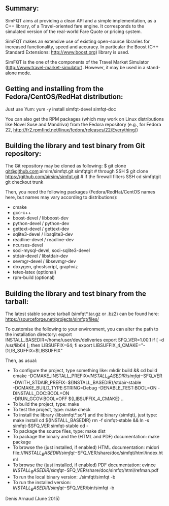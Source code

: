 
Summary:
--------
SimFQT aims at providing a clean API and a simple implementation, as
a C++ library, of a Travel-oriented fare engine. It corresponds to
the simulated version of the real-world Fare Quote or pricing system.

SimFQT makes an extensive use of existing open-source libraries for
increased functionality, speed and accuracy. In particular the
Boost (C++ Standard Extensions: http://www.boost.org) library is used.

SimFQT is the one of the components of the Travel Market Simulator
(http://www.travel-market-simulator). However, it may be used in a
stand-alone mode.


Getting and installing from the Fedora/CentOS/RedHat distribution:
------------------------------------------------------------------
Just use Yum:
yum -y install simfqt-devel simfqt-doc

You can also get the RPM packages (which may work on Linux
distributions like Novel Suse and Mandriva) from the Fedora repository
(e.g., for Fedora 22, 
http://fr2.rpmfind.net/linux/fedora/releases/22/Everything/)


Building the library and test binary from Git repository:
----------------------------------------------------------------
The Git repository may be cloned as following:
$ git clone git@github.com:airsim/simfqt.git simfqtgit # through SSH
$ git clone https://github.com/airsim/simfqt.git # if the firewall filters SSH
cd simfqtgit
git checkout trunk

Then, you need the following packages (Fedora/RedHat/CentOS names here, 
but names may vary according to distributions):
* cmake
* gcc-c++
* boost-devel / libboost-dev
* python-devel / python-dev
* gettext-devel / gettext-dev
* sqlite3-devel / libsqlite3-dev
* readline-devel / readline-dev
* ncurses-devel
* soci-mysql-devel, soci-sqlite3-devel
* stdair-devel / libstdair-dev
* sevmgr-devel / libsevmgr-dev
* doxygen, ghostscript, graphviz
* tetex-latex (optional)
* rpm-build (optional)


Building the library and test binary from the tarball:
------------------------------------------------------
The latest stable source tarball (simfqt*.tar.gz or .bz2) can be found here:
https://sourceforge.net/projects/simfqt/files/

To customise the following to your environment, you can alter the path
to the installation directory:
export INSTALL_BASEDIR=/home/user/dev/deliveries
export SFQ_VER=1.00.1
if [ -d /usr/lib64 ]; then LIBSUFFIX=64; fi
export LIBSUFFIX_4_CMAKE="-DLIB_SUFFIX=$LIBSUFFIX"

Then, as usual:
* To configure the project, type something like:
  mkdir build && cd build
  cmake -DCMAKE_INSTALL_PREFIX=${INSTALL_BASEDIR}/simfqt-$SFQ_VER \
   -DWITH_STDAIR_PREFIX=${INSTALL_BASEDIR}/stdair-stable \
   -DCMAKE_BUILD_TYPE:STRING=Debug -DENABLE_TEST:BOOL=ON -DINSTALL_DOC:BOOL=ON \
   -DRUN_GCOV:BOOL=OFF ${LIBSUFFIX_4_CMAKE} ..
* To build the project, type:
  make
* To test the project, type:
  make check
* To install the library (libsimfqt*.so*) and the binary (simfqt),
  just type:
  make install
  cd ${INSTALL_BASEDIR}
  rm -f simfqt-stable && ln -s simfqt-$SFQ_VER simfqt-stable
  cd -
* To package the source files, type:
  make dist
* To package the binary and the (HTML and PDF) documentation:
  make package
* To browse the (just installed, if enabled) HTML documentation:
  midori file://${INSTALL_BASEDIR}/simfqt-$SFQ_VER/share/doc/simfqt/html/index.html
* To browse the (just installed, if enabled) PDF documentation:
  evince ${INSTALL_BASEDIR}/simfqt-$SFQ_VER/share/doc/simfqt/html/refman.pdf
* To run the local binary version:
  ./simfqt/simfqt -b
* To run the installed version:
  ${INSTALL_BASEDIR}/simfqt-$SFQ_VER/bin/simfqt -b

Denis Arnaud (June 2015)

